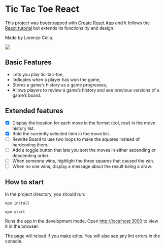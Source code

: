 # Tic Tac Toe React

This project was bootstrapped with [Create React App](https://github.com/facebook/create-react-app) and it follows the [React tutorial](https://reactjs.org/tutorial/tutorial.html) but extends its functionality and design.

Made by Lorenzo Cella.

![](./Screenshot.png)

## Basic Features

- Lets you play tic-tac-toe,
- Indicates when a player has won the game,
- Stores a game’s history as a game progresses,
- Allows players to review a game’s history and see previous versions of a game’s board.

## Extended features

- [x] Display the location for each move in the format (col, row) in the move history list.
- [x] Bold the currently selected item in the move list.
- [ ] Rewrite Board to use two loops to make the squares instead of hardcoding them.
- [ ] Add a toggle button that lets you sort the moves in either ascending or descending order.
- [ ] When someone wins, highlight the three squares that caused the win.
- [ ] When no one wins, display a message about the result being a draw.

## How to start

In the project directory, you should run:

`npm install` 

`npm start`

Runs the app in the development mode.
Open [http://localhost:3000](http://localhost:3000) to view it in the browser.

The page will reload if you make edits.
You will also see any lint errors in the console.